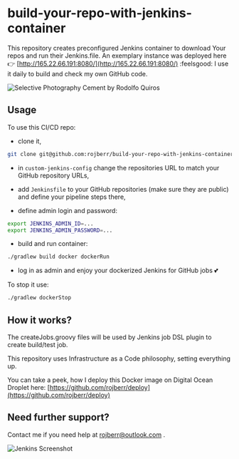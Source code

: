 # build-your-repo-with-jenkins-container

This repository creates preconfigured Jenkins container to download Your repos and run their Jenkins.file.
An exemplary instance was deployed here :point_right: [http://165.22.66.191:8080/](http://165.22.66.191:8080/) :feelsgood:
I use it daily to build and check my own GitHub code.

![Selective Photography Cement by Rodolfo Quiros](./img/pexels-rodolfo-quirós-2219024.jpg)

## Usage

To use this CI/CD repo:

- clone it,
```bash
git clone git@github.com:rojberr/build-your-repo-with-jenkins-container.git
```

- in `custom-jenkins-config` change the repositories URL to match your GitHub repository URLs,

- add `Jenkinsfile` to your GitHub repositories (make sure they are public) and define your pipeline steps there,

- define admin login and password:

```bash
export JENKINS_ADMIN_ID=...
export JENKINS_ADMIN_PASSWORD=...
```
- build and run container:

```bash
./gradlew build docker dockerRun
```

- log in as admin and enjoy your dockerized Jenkins for GitHub jobs 💕

To stop it use:
```bash
./gradlew dockerStop
```

## How it works?

The createJobs.groovy files will be used by Jenkins job DSL plugin to create build/test job.

This repository uses Infrastructure as a Code philosophy, setting everything up.

You can take a peek, how I deploy this Docker image on Digital Ocean Droplet here:
[https://github.com/rojberr/deploy](https://github.com/rojberr/deploy)

## Need further support?

Contact me if you need help at rojberr@outlook.com .  

![Jenkins Screenshot](./img/jenkins-example.jpg)

